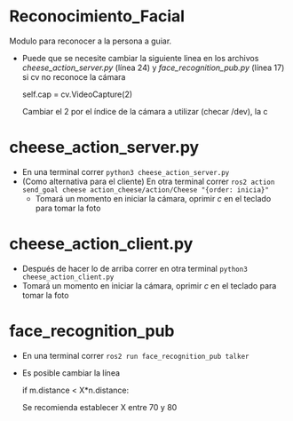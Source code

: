 # Reconocimiento_Facial
Modulo para reconocer a la persona a guiar.

- Puede que se necesite cambiar la siguiente linea en los archivos _cheese_action_server.py_ (línea 24) y _face_recognition_pub.py_ (línea 17) si cv no reconoce la cámara

    self.cap = cv.VideoCapture(2)
    
  Cambiar el 2 por el índice de la cámara a utilizar (checar /dev), la c

# cheese_action_server.py

- En una terminal correr
        ```python3 cheese_action_server.py```
- (Como alternativa para el cliente) En otra terminal correr
        ```ros2 action send_goal cheese action_cheese/action/Cheese "{order: inicia}"```
    - Tomará un momento en iniciar la cámara, oprimir _c_ en el teclado para tomar la foto

# cheese_action_client.py

- Después de hacer lo de arriba correr en otra terminal
        ```python3 cheese_action_client.py```
- Tomará un momento en iniciar la cámara, oprimir _c_ en el teclado para tomar la foto

# face_recognition_pub

- En una terminal correr 
        ```ros2 run face_recognition_pub talker```
        
- Es posible cambiar la línea

    if m.distance < X*n.distance:
    
  Se recomienda establecer X entre 70 y 80
